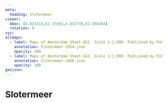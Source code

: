 ```yaml
---
meta:
  heading: Slotermeer
viewer:
  bbox: [4.821313,52.37492,4.842738,52.384264]
  rotation: 0
xyz:
allmaps:
  - label: Maps of Amsterdam Sheet GG1. Scale 1:1,000. Published by Public Works Department and its legal successors, 1954
    annotation: Slotermeer-1954.json
    opacity: 100
  - label: Maps of Amsterdam Sheet GG1. Scale 1:1,000. Published by Public Works Department and its legal successors, 1966
    annotation: Slotermeer-1966.json
    opacity: 100
geojson:
---
```

# Slotermeer
